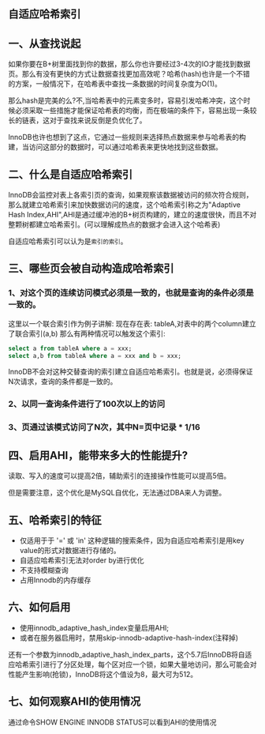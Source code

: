 ## 自适应哈希索引
## 一、从查找说起
如果你要在B+树里面找到你的数据，那么你也许要经过3-4次的IO才能找到数据页。那么有没有更快的方式让数据查找更加高效呢？哈希(hash)也许是一个不错的方案，一般情况下，在哈希表中查找一条数据的时间复杂度为O(1)。

那么hash是完美的么?不,当哈希表中的元素变多时，容易引发哈希冲突，这个时候必须采取一些措施才能保证哈希表的均衡，而在极端的条件下，容易出现一条较长的链表，这对于查找来说反倒是负优化了。

InnoDB也许也想到了这点，它通过一些规则来选择热点数据来参与哈希表的构建，当访问这部分的数据时，可以通过哈希表来更快地找到这些数据。

## 二、什么是自适应哈希索引
InnoDB会监控对表上各索引页的查询，如果观察该数据被访问的频次符合规则，那么就建立哈希索引来加快数据访问的速度，这个哈希索引称之为"Adaptive Hash Index,AHI",AHI是通过缓冲池的B+树页构建的，建立的速度很快，而且不对整颗树都建立哈希索引。(可以理解成热点的数据才会进入这个哈希表)

自适应哈希索引可以认为是`索引的索引`。

## 三、哪些页会被自动构造成哈希索引
### 1、对这个页的连续访问模式必须是一致的，也就是查询的条件必须是一致的。

这里以一个联合索引作为例子讲解:
现在存在表: tableA,对表中的两个column建立了联合索引(a,b)
那么有两种情况可以触发这个索引:

```sql
select a from tableA where a = xxx;
select a,b from tableA where a = xxx and b = xxx;
```
InnoDB不会对这种交替查询的索引建立自适应哈希索引。也就是说，必须得保证N次请求，查询的条件都是一致的。

### 2、以同一查询条件进行了100次以上的访问

### 3、页通过该模式访问了N次，其中N=页中记录 * 1/16

## 四、启用AHI，能带来多大的性能提升?
读取、写入的速度可以提高2倍，辅助索引的连接操作性能可以提高5倍。

但是需要注意，这个优化是MySQL自优化，无法通过DBA来人为调整。

## 五、哈希索引的特征
* 仅适用于于 '=' 或 'in' 这种逻辑的搜索条件，因为自适应哈希索引是用key value的形式对数据进行存储的。
* 自适应哈希索引无法对order by进行优化
* 不支持模糊查询
* 占用Innodb的内存缓存

## 六、如何启用
* 使用innodb_adaptive_hash_index变量启用AHI;
* 或者在服务器启用时，禁用skip-innodb-adaptive-hash-index(注释掉)

还有一个参数为innodb_adaptive_hash_index_parts，这个5.7后InnoDB将自适应哈希索引进行了分区处理，每个区对应一个锁，如果大量地访问，那么可能会对性能产生影响(抢锁)，InnoDB将这个值设为8，最大可为512。

## 七、如何观察AHI的使用情况
通过命令SHOW ENGINE INNODB STATUS可以看到AHI的使用情况
 